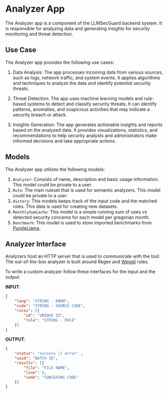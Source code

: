 # Analyzer App

The Analyzer app is a component of the LLMSecGuard backend system. It is responsible for analyzing data and generating insights for security monitoring and threat detection.

## Use Case

The Analyzer app provides the following use cases:

1. Data Analysis: The app processes incoming data from various sources, such as logs, network traffic, and system events. It applies algorithms and techniques to analyze the data and identify potential security threats.

2. Threat Detection: The app uses machine learning models and rule-based systems to detect and classify security threats. It can identify patterns, anomalies, and suspicious activities that may indicate a security breach or attack.

3. Insights Generation: The app generates actionable insights and reports based on the analyzed data. It provides visualizations, statistics, and recommendations to help security analysts and administrators make informed decisions and take appropriate actions.

## Models

The Analyzer app utilizes the following models:

1. `Analyzer`: Consists of name, description and basic usage information. This model could be private to a user. 
2. `Rule`: The main ruleset that is used for semantic analyzers. This model could be private to a user. 
3. `History`: This models keeps track of the input code and the matched rules. This data is used for creating new datasets.
4. `MonthlySumCache`: This model is a simple running sum of uses vs detected security concerns for each model per gregorian month.
5. `Benchmark`: This model is used to store imported benchmarks from [PurpleLlama](https://github.com/facebookresearch/PurpleLlama/).

## Analyzer Interface

Analyzers host an HTTP server that is used to communicate with the tool. The out-of-the-box analyzer is built around Regex and [Weggli](https://github.com/weggli-rs/weggli) rules. 

To write a custom analyzer follow these interfaces for the input and the output: 

**INPUT**:
```json
{
    "lang": "STRING - ENUM",
    "code": "STRING - SOURCE CODE",
    "rules": [{ 
        "id": "UNIQUE ID",
        "rule": "STRING - RULE"
    }]
}
```

**OUTPUT**:
```json
{
    "status": "success || error" , 
    "uuid": "BATCH ID",
    "results": [{
        "file": "FILE NAME",
        "line": 0,
        "code": "CONCERING CODE"
    }]
}
```
